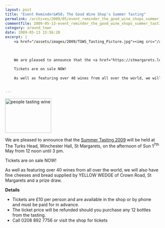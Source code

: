 ```yaml
---
layout: post
title: "Event Reminder&#58; The Good Wine Shop's Summer Tasting"
permalink: /archives/2009/05/event_reminder_the_good_wine_shops_summer_tasting.html
commentfile: 2009-05-13-event_reminder_the_good_wine_shops_summer_tasting
category: around_town
date: 2009-05-13 15:56:20
excerpt: |
    <a href="/assets/images/2009/TGWS_Tasting_Picture.jpg"><img src="/assets/images/2009/TGWS_Tasting_Picture-thumb.jpg" width="150" height="112" alt="people tasting wine" class="photo right" /></a>
    
    
    
    We are pleased to announce that the <a href="https://stmargarets.london/event/meeting/200705142107">Summer Tasting 2009</a> will be held at The Turks Head, Winchester Hall, St Margarets, on the afternoon of Sun 1<sup>7th</sup> May from 12 noon until 3 pm.
    
    Tickets are on sale NOW!
    
    As well as featuring over 40 wines from all over the world, we will also have fine cheeses and bread supplied by YELLOW WEDGE of Crown Road, St Margarets and a prize draw.
    

---
```


<a href="/assets/images/2009/TGWS_Tasting_Picture.jpg"><img src="/assets/images/2009/TGWS_Tasting_Picture-thumb.jpg" width="150" height="112" alt="people tasting wine" class="photo right" /></a>

We are pleased to announce that the [Summer Tasting 2009](https://stmargarets.london/event/meeting/200705142107) will be held at The Turks Head, Winchester Hall, St Margarets, on the afternoon of Sun 1<sup>7th</sup> May from 12 noon until 3 pm.

Tickets are on sale NOW!

As well as featuring over 40 wines from all over the world, we will also have fine cheeses and bread supplied by YELLOW WEDGE of Crown Road, St Margarets and a prize draw.

**Details**

-   Tickets are £10 per person and are available in the shop or by phone and must be paid for in advance.
-   The ticket price will be refunded should you purchase any 12 bottles from the tasting.
-   Call 0208 892 7756 or visit the shop for tickets
